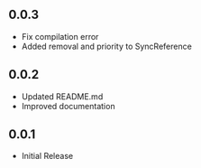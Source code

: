 ## 0.0.3

* Fix compilation error
* Added removal and priority to SyncReference

## 0.0.2

* Updated README.md
* Improved documentation

## 0.0.1

* Initial Release
